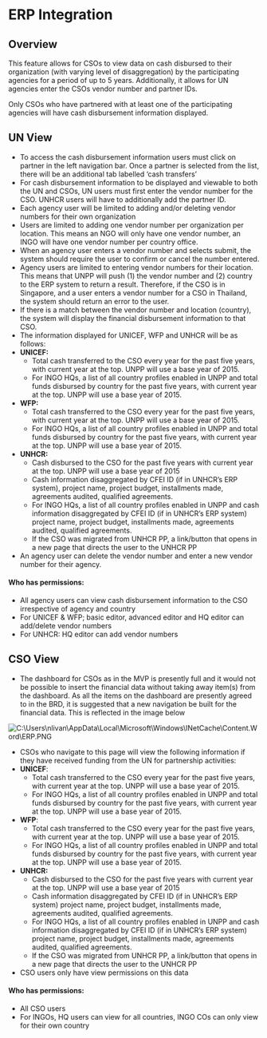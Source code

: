 # ERP Integration



## **Overview**

This feature allows for CSOs to view data on cash disbursed to their organization \(with varying level of disaggregation\) by the participating agencies for a period of up to 5 years. Additionally, it allows for UN agencies enter the CSOs vendor number and partner IDs.

Only CSOs who have partnered with at least one of the participating agencies will have cash disbursement information displayed.

## **UN View**

* To access the cash disbursement information users must click on partner in the left navigation bar. Once a partner is selected from the list, there will be an additional tab labelled ‘cash transfers’
* For cash disbursement information to be displayed and viewable to both the UN and CSOs, UN users must first enter the vendor number for the CSO. UNHCR users will have to additionally add the partner ID.
* Each agency user will be limited to adding and/or deleting vendor numbers for their own organization
* Users are limited to adding one vendor number per organization per location. This means an NGO will only have one vendor number, an INGO will have one vendor number per country office.
* When an agency user enters a vendor number and selects submit, the system should require the user to confirm or cancel the number entered.
* Agency users are limited to entering vendor numbers for their location. This means that UNPP will push \(1\) the vendor number and \(2\) country to the ERP system to return a result. Therefore, if the CSO is in Singapore, and a user enters a vendor number for a CSO in Thailand, the system should return an error to the user.
* If there is a match between the vendor number and location \(country\), the system will display the financial disbursement information to that CSO.
* The information displayed for UNICEF, WFP and UNHCR will be as follows:
* **UNICEF:**
  * Total cash transferred to the CSO every year for the past five years, with current year at the top. UNPP will use a base year of 2015.
  * For INGO HQs, a list of all country profiles enabled in UNPP and total funds disbursed by country for the past five years, with current year at the top. UNPP will use a base year of 2015.
* **WFP:**
  * Total cash transferred to the CSO every year for the past five years, with current year at the top. UNPP will use a base year of 2015.
  * For INGO HQs, a list of all country profiles enabled in UNPP and total funds disbursed by country for the past five years, with current year at the top. UNPP will use a base year of 2015.
* **UNHCR:**
  * Cash disbursed to the CSO for the past five years with current year at the top. UNPP will use a base year of 2015
  * Cash information disaggregated by CFEI ID \(if in UNHCR’s ERP system\), project name, project budget, installments made, agreements audited, qualified agreements.
  * For INGO HQs, a list of all country profiles enabled in UNPP and cash information disaggregated by CFEI ID \(if in UNHCR’s ERP system\) project name, project budget, installments made, agreements audited, qualified agreements.
  * If the CSO was migrated from UNHCR PP, a link/button that opens in a new page that directs the user to the UNHCR PP
* An agency user can delete the vendor number and enter a new vendor number for their agency.

#### Who has permissions:

* All agency users can view cash disbursement information to the CSO irrespective of agency and country
* For UNICEF & WFP; basic editor, advanced editor and HQ editor can add/delete vendor numbers
* For UNHCR: HQ editor can add vendor numbers

## CSO View

* The dashboard for CSOs as in the MVP is presently full and it would not be possible to insert the financial data without taking away item\(s\) from the dashboard. As all the items on the dashboard are presently agreed to in the BRD, it is suggested that a new navigation be built for the financial data. This is reflected in the image below

![C:\Users\nlivan\AppData\Local\Microsoft\Windows\INetCache\Content.Word\ERP.PNG](https://lh4.googleusercontent.com/KeXVXeI6uuMw3noZrJWGekJr4tqFZ5IYyJCK0s20cIp94BoIrdiTrza-AjroYzbvEQ4WXt_lCV5L9t8QrqTj2qosCfoZsuBRjQ5Xysw2KA2AzET1wBYZ7duQLgu81xwO5QLta6yuI6eenXe0Zg)

* CSOs who navigate to this page will view the following information if they have received funding from the UN for partnership activities:
* **UNICEF**:
  * Total cash transferred to the CSO every year for the past five years, with current year at the top. UNPP will use a base year of 2015.
  * For INGO HQs, a list of all country profiles enabled in UNPP and total funds disbursed by country for the past five years, with current year at the top. UNPP will use a base year of 2015.
* **WFP**:
  * Total cash transferred to the CSO every year for the past five years, with current year at the top. UNPP will use a base year of 2015.
  * For INGO HQs, a list of all country profiles enabled in UNPP and total funds disbursed by country for the past five years, with current year at the top. UNPP will use a base year of 2015.
* **UNHCR:**
  * Cash disbursed to the CSO for the past five years with current year at the top. UNPP will use a base year of 2015
  * Cash information disaggregated by CFEI ID \(if in UNHCR’s ERP system\) project name, project budget, installments made, agreements audited, qualified agreements.
  * For INGO HQs, a list of all country profiles enabled in UNPP and cash information disaggregated by CFEI ID \(if in UNHCR’s ERP system\) project name, project budget, installments made, agreements audited, qualified agreements.
  * If the CSO was migrated from UNHCR PP, a link/button that opens in a new page that directs the user to the UNHCR PP
* CSO users only have view permissions on this data

#### Who has permissions:

* All CSO users
* For INGOs, HQ users can view for all countries, INGO COs can only view for their own country

